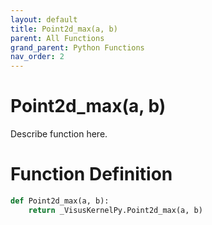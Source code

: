 ```yaml
---
layout: default
title: Point2d_max(a, b)
parent: All Functions
grand_parent: Python Functions
nav_order: 2
---
```


# Point2d_max(a, b)

Describe function here.

# Function Definition

```python
def Point2d_max(a, b):
    return _VisusKernelPy.Point2d_max(a, b)
```